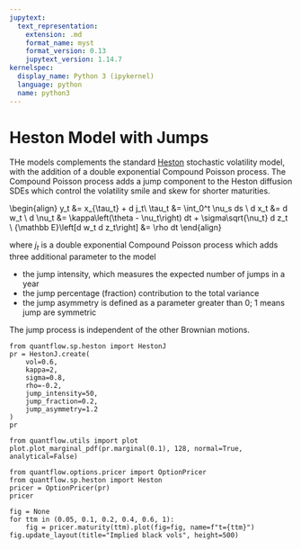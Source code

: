 ```yaml
---
jupytext:
  text_representation:
    extension: .md
    format_name: myst
    format_version: 0.13
    jupytext_version: 1.14.7
kernelspec:
  display_name: Python 3 (ipykernel)
  language: python
  name: python3
---
```


# Heston Model with Jumps

THe models complements the standard [Heston](./heston.md) stochastic volatility model, with the addition of a double exponential Compound Poisson process.
The Compound Poisson process adds a jump component to the Heston diffusion SDEs which control the volatility smile and skew for shorter maturities.

\begin{align}
    y_t &= x_{\tau_t} + d j_t\\
    \tau_t &= \int_0^t \nu_s ds \\
    d x_t &= d w_t \\
    d \nu_t &= \kappa\left(\theta - \nu_t\right) dt + \sigma\sqrt{\nu_t} d z_t \\
    {\mathbb E}\left[d w_t d z_t\right] &= \rho dt
\end{align}

where $j_t$ is a double exponential Compound Poisson process which adds three additional parameter to the model

* the jump intensity, which measures the expected number of jumps in a year
* the jump percentage (fraction) contribution to the total variance
* the jump asymmetry is defined as a parameter greater than 0; 1 means jump are symmetric

The jump process is independent of the other Brownian motions.

```{code-cell} ipython3
from quantflow.sp.heston import HestonJ
pr = HestonJ.create(
    vol=0.6,
    kappa=2,
    sigma=0.8,
    rho=-0.2,
    jump_intensity=50,
    jump_fraction=0.2,
    jump_asymmetry=1.2
)
pr
```

```{code-cell} ipython3
from quantflow.utils import plot
plot.plot_marginal_pdf(pr.marginal(0.1), 128, normal=True, analytical=False)
```

```{code-cell} ipython3
from quantflow.options.pricer import OptionPricer
from quantflow.sp.heston import Heston
pricer = OptionPricer(pr)
pricer
```

```{code-cell} ipython3
fig = None
for ttm in (0.05, 0.1, 0.2, 0.4, 0.6, 1):
    fig = pricer.maturity(ttm).plot(fig=fig, name=f"t={ttm}")
fig.update_layout(title="Implied black vols", height=500)
```

```{code-cell} ipython3

```
